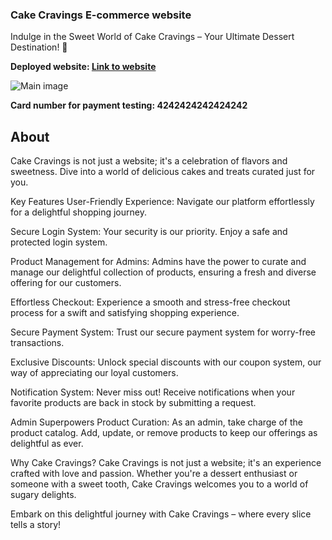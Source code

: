

### Cake Cravings E-commerce website
Indulge in the Sweet World of Cake Cravings – Your Ultimate Dessert Destination! 🎂

**Deployed website: [Link to website](https://wowder.onrender.com)**

![Main image](documentation/readme_header.png)

**Card number for payment testing: 4242424242424242**
## About
Cake Cravings is not just a website; it's a celebration of flavors and sweetness. Dive into a world of delicious cakes and treats curated just for you.

Key Features
User-Friendly Experience: Navigate our platform effortlessly for a delightful shopping journey.

Secure Login System: Your security is our priority. Enjoy a safe and protected login system.

Product Management for Admins: Admins have the power to curate and manage our delightful collection of products, ensuring a fresh and diverse offering for our customers.

Effortless Checkout: Experience a smooth and stress-free checkout process for a swift and satisfying shopping experience.

Secure Payment System: Trust our secure payment system for worry-free transactions.

Exclusive Discounts: Unlock special discounts with our coupon system, our way of appreciating our loyal customers.

Notification System: Never miss out! Receive notifications when your favorite products are back in stock by submitting a request.

Admin Superpowers
Product Curation: As an admin, take charge of the product catalog. Add, update, or remove products to keep our offerings as delightful as ever.

Why Cake Cravings?
Cake Cravings is not just a website; it's an experience crafted with love and passion. Whether you're a dessert enthusiast or someone with a sweet tooth, Cake Cravings welcomes you to a world of sugary delights.

Embark on this delightful journey with Cake Cravings – where every slice tells a story!


